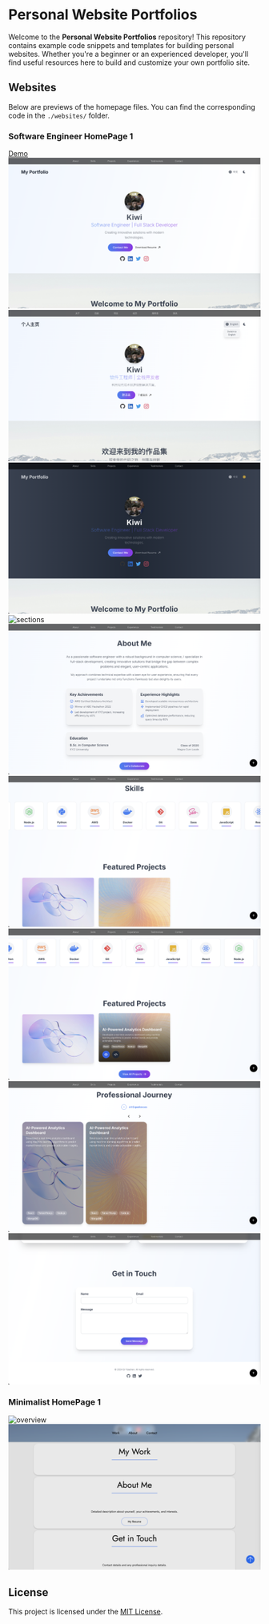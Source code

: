 # Personal Website Portfolios

Welcome to the **Personal Website Portfolios** repository! This repository contains example code snippets and templates for building personal websites. Whether you're a beginner or an experienced developer, you'll find useful resources here to build and customize your own portfolio site.

## Websites
Below are previews of the homepage files. You can find the corresponding code in the `./websites/` folder.

### Software Engineer HomePage 1
[Demo](https://kiwigaze.github.io/SWE-Homepage/)
![overview_en](./Assets/SWE_Homepage_1.png)
![overview_cn](./Assets/SWE_Homepage_2.png)
![overview_dark](./Assets/SWE_Homepage_4.png)
![sections](./Assets/SWE_Homepage_3.png)
![sections](./Assets/SWE_Homepage_5.png)
![sections](./Assets/SWE_Homepage_6.png)
![sections](./Assets/SWE_Homepage_7.png)
![sections](./Assets/SWE_Homepage_8.png)
![sections](./Assets/SWE_Homepage_9.png)

### Minimalist HomePage 1
![overview](./Assets/minimalist_homepage_1_1.png)
![sectons](./Assets/minimalist_homepage_1_2.png)

## License

This project is licensed under the [MIT License](./LICENSE).
